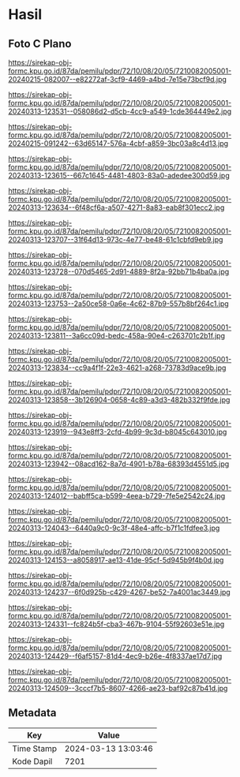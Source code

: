 # Hasil

## Foto C Plano

https://sirekap-obj-formc.kpu.go.id/87da/pemilu/pdpr/72/10/08/20/05/7210082005001-20240215-082007--e82272af-3cf9-4469-a4bd-7e15e73bcf9d.jpg

https://sirekap-obj-formc.kpu.go.id/87da/pemilu/pdpr/72/10/08/20/05/7210082005001-20240313-123531--058086d2-d5cb-4cc9-a549-1cde364449e2.jpg

https://sirekap-obj-formc.kpu.go.id/87da/pemilu/pdpr/72/10/08/20/05/7210082005001-20240215-091242--63d65147-576a-4cbf-a859-3bc03a8c4d13.jpg

https://sirekap-obj-formc.kpu.go.id/87da/pemilu/pdpr/72/10/08/20/05/7210082005001-20240313-123615--667c1645-4481-4803-83a0-adedee300d59.jpg

https://sirekap-obj-formc.kpu.go.id/87da/pemilu/pdpr/72/10/08/20/05/7210082005001-20240313-123634--6f48cf6a-a507-4271-8a83-eab8f301ecc2.jpg

https://sirekap-obj-formc.kpu.go.id/87da/pemilu/pdpr/72/10/08/20/05/7210082005001-20240313-123707--31f64d13-973c-4e77-be48-61c1cbfd9eb9.jpg

https://sirekap-obj-formc.kpu.go.id/87da/pemilu/pdpr/72/10/08/20/05/7210082005001-20240313-123728--070d5465-2d91-4889-8f2a-92bb71b4ba0a.jpg

https://sirekap-obj-formc.kpu.go.id/87da/pemilu/pdpr/72/10/08/20/05/7210082005001-20240313-123753--2a50ce58-0a6e-4c62-87b9-557b8bf264c1.jpg

https://sirekap-obj-formc.kpu.go.id/87da/pemilu/pdpr/72/10/08/20/05/7210082005001-20240313-123811--3a6cc09d-bedc-458a-90e4-c263701c2b1f.jpg

https://sirekap-obj-formc.kpu.go.id/87da/pemilu/pdpr/72/10/08/20/05/7210082005001-20240313-123834--cc9a4f1f-22e3-4621-a268-73783d9ace9b.jpg

https://sirekap-obj-formc.kpu.go.id/87da/pemilu/pdpr/72/10/08/20/05/7210082005001-20240313-123858--3b126904-0658-4c89-a3d3-482b332f9fde.jpg

https://sirekap-obj-formc.kpu.go.id/87da/pemilu/pdpr/72/10/08/20/05/7210082005001-20240313-123919--943e8ff3-2cfd-4b99-9c3d-b8045c643010.jpg

https://sirekap-obj-formc.kpu.go.id/87da/pemilu/pdpr/72/10/08/20/05/7210082005001-20240313-123942--08acd162-8a7d-4901-b78a-68393d4551d5.jpg

https://sirekap-obj-formc.kpu.go.id/87da/pemilu/pdpr/72/10/08/20/05/7210082005001-20240313-124012--babff5ca-b599-4eea-b729-7fe5e2542c24.jpg

https://sirekap-obj-formc.kpu.go.id/87da/pemilu/pdpr/72/10/08/20/05/7210082005001-20240313-124043--6440a9c0-9c3f-48e4-affc-b7f1c1fdfee3.jpg

https://sirekap-obj-formc.kpu.go.id/87da/pemilu/pdpr/72/10/08/20/05/7210082005001-20240313-124153--a8058917-ae13-41de-95cf-5d945b9f4b0d.jpg

https://sirekap-obj-formc.kpu.go.id/87da/pemilu/pdpr/72/10/08/20/05/7210082005001-20240313-124237--6f0d925b-c429-4267-be52-7a4001ac3449.jpg

https://sirekap-obj-formc.kpu.go.id/87da/pemilu/pdpr/72/10/08/20/05/7210082005001-20240313-124331--fc824b5f-cba3-467b-9104-55f92603e51e.jpg

https://sirekap-obj-formc.kpu.go.id/87da/pemilu/pdpr/72/10/08/20/05/7210082005001-20240313-124429--f6af5157-81d4-4ec9-b26e-4f8337ae17d7.jpg

https://sirekap-obj-formc.kpu.go.id/87da/pemilu/pdpr/72/10/08/20/05/7210082005001-20240313-124509--3cccf7b5-8607-4266-ae23-baf92c87b41d.jpg


## Metadata

| Key        | Value               |
| ---------- | ------------------- |
| Time Stamp | 2024-03-13 13:03:46 |
| Kode Dapil | 7201                |



